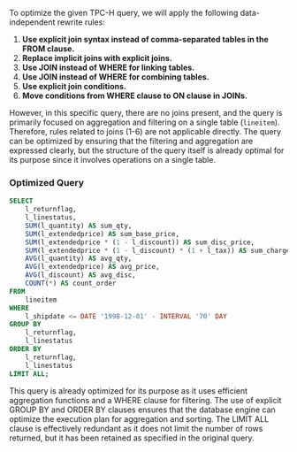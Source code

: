To optimize the given TPC-H query, we will apply the following data-independent rewrite rules:

1. **Use explicit join syntax instead of comma-separated tables in the FROM clause.**
2. **Replace implicit joins with explicit joins.**
3. **Use JOIN instead of WHERE for linking tables.**
4. **Use JOIN instead of WHERE for combining tables.**
5. **Use explicit join conditions.**
6. **Move conditions from WHERE clause to ON clause in JOINs.**

However, in this specific query, there are no joins present, and the query is primarily focused on aggregation and filtering on a single table (`lineitem`). Therefore, rules related to joins (1-6) are not applicable directly. The query can be optimized by ensuring that the filtering and aggregation are expressed clearly, but the structure of the query itself is already optimal for its purpose since it involves operations on a single table.

### Optimized Query
```sql
SELECT 
    l_returnflag, 
    l_linestatus, 
    SUM(l_quantity) AS sum_qty, 
    SUM(l_extendedprice) AS sum_base_price, 
    SUM(l_extendedprice * (1 - l_discount)) AS sum_disc_price, 
    SUM(l_extendedprice * (1 - l_discount) * (1 + l_tax)) AS sum_charge, 
    AVG(l_quantity) AS avg_qty, 
    AVG(l_extendedprice) AS avg_price, 
    AVG(l_discount) AS avg_disc, 
    COUNT(*) AS count_order 
FROM 
    lineitem 
WHERE 
    l_shipdate <= DATE '1998-12-01' - INTERVAL '70' DAY 
GROUP BY 
    l_returnflag, 
    l_linestatus 
ORDER BY 
    l_returnflag, 
    l_linestatus 
LIMIT ALL;
```

This query is already optimized for its purpose as it uses efficient aggregation functions and a WHERE clause for filtering. The use of explicit GROUP BY and ORDER BY clauses ensures that the database engine can optimize the execution plan for aggregation and sorting. The LIMIT ALL clause is effectively redundant as it does not limit the number of rows returned, but it has been retained as specified in the original query.